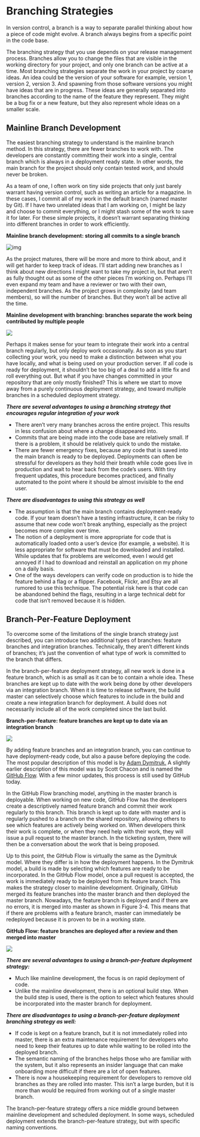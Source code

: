 # Branching Strategies

In version control, a branch is a way to separate parallel thinking about how a piece of code might evolve. A branch always begins from a specific point in the code base.

The branching strategy that you use depends on your release management process. Branches allow you to change the files that are visible in the working directory for your project, and only one branch can be active at a time. Most branching strategies separate the work in your project by coarse ideas. An idea could be the version of your software for example, version 1, version 2, version 3. And spawning from those software versions you might have ideas that are in progress. These ideas are
generally separated into branches according to the name of the feature they represent. They might be a bug fix or a new feature, but they also represent whole ideas on a smaller scale.

## Mainline Branch Development

The easiest branching strategy to understand is the mainline branch method. In this strategy, there are fewer branches to work with. The developers are constantly committing their work into a single, central branch which is always in a deployment ready state. In other words, the main branch for the project should only contain tested work, and should never be broken.

As a team of one, I often work on tiny side projects that only just barely warrant having version control, such as writing an article for a magazine. In these cases, I commit all of my work in the default branch (named master by Git). If I have two unrelated ideas that I am working on, I might be lazy and choose to commit everything, or I might stash some of the work to save it for later. For these simple projects, it doesn’t warrant separating thinking into different branches in order to work efficiently.

**Mainline branch development: storing all commits to a single branch**

![img](./src/mainline-branch-development-storing-all-commits-to-a-single%20branch.png)

As the project matures, there will be more and more to think about, and it will get harder to keep track of ideas. I’ll start adding new branches as I think about new directions I might want to take my project in, but that aren’t as fully thought out as some of the other pieces I’m working on. Perhaps I’ll even expand my team and have
a reviewer or two with their own, independent branches. As the project grows in complexity (and team members), so will the number of branches. But they won’t all be active all the time.

**Mainline development with branching: branches separate the work being contributed by multiple people**

![](./src/mainline-development-with-branching-branches-separate-the-work-being.png)

Perhaps it makes sense for your team to integrate their work into a central branch regularly, but only deploy work occasionally. As soon as you start collecting your work, you need to make a distinction between what you have locally, and what is being used on your production server. If all code is ready for deployment, it shouldn’t be too big of a deal to add a little fix and roll everything out. But what if you have changes committed in your repository that are only mostly finished? This is where we start to move away from a purely continuous deployment strategy, and toward multiple branches in a scheduled deployment strategy.

***There are several advantages to using a branching strategy that encourages regular integration of your work***

- There aren’t very many branches across the entire project. This results in less confusion about where a change disappeared into.
- Commits that are being made into the code base are relatively small. If there is a problem, it should be relatively quick to undo the mistake.
- There are fewer emergency fixes, because any code that is saved into the main branch is ready to be deployed. Deployments can often be stressful for developers as they hold their breath while code goes live in production and wait to hear back from the code’s users. With tiny frequent updates, this procedure becomes practiced, and finally automated to the point where it should be almost invisible to
the end user.

***There are disadvantages to using this strategy as well***
- The assumption is that the main branch contains deployment-ready code. If your team doesn’t have a testing infrastructure, it can be risky to assume that new code won’t break anything, especially as the project becomes more complex over time.
- The notion of a deployment is more appropriate for code that is automatically loaded onto a user’s device (for example, a website). It is less appropriate for software that must be downloaded and installed. While updates that fix problems are welcomed, even I would get annoyed if I had to download and reinstall an application on my phone on a daily basis.
- One of the ways developers can verify code on production is to hide the feature behind a flag or a flipper. Facebook, Flickr, and Etsy are all rumored to use this technique. The potential risk here is that code can be abandoned behind the flags,
resulting in a large technical debt for code that isn’t removed because it is hidden.

## Branch-Per-Feature Deployment

To overcome some of the limitations of the single branch strategy just described, you can introduce two additional types of branches: feature branches and integration branches. Technically, they aren’t different kinds of branches; it’s just the convention of what type of work is committed to the branch that differs.

In the branch-per-feature deployment strategy, all new work is done in a feature branch, which is as small as it can be to contain a whole idea. These branches are kept up to date with the work being done by other developers via an integration branch. When it is time to release software, the build master can selectively choose which features to include in the build and create a new integration branch for deployment. A build does not necessarily include all of the work completed since the last build.

**Branch-per-feature: feature branches are kept up to date via an integration branch**

![](./src/branch-per-feature-feature-branches-are-kept-up-to-date-via-an-integration.png)

By adding feature branches and an integration branch, you can continue to have deployment-ready code, but also a pause before deploying the code. The most popular description of this model is by [Adam Dymitruk.](http://dymitruk.com/blog/2012/02/05/branch-per-feature) A slightly earlier description of this model was by Scott Chacon and is named the [GitHub Flow](http://scottchacon.com/2011/08/31/github-flow.html). With a few minor
updates, this process is still used by GitHub today.

In the GitHub Flow branching model, anything in the master branch is deployable. When working on new code, GitHub Flow has the developers create a descriptively named feature branch and commit their work regularly to this branch. This branch is kept up to date with master and is regularly pushed to a branch on the shared repository, allowing others to see which features are actively being worked on. When developers think their work is complete, or when they need help with their work, they will
issue a pull request to the master branch. In the ticketing system, there will then be a conversation about the work that is being proposed.

Up to this point, the GitHub Flow is virtually the same as the Dymitruk model. Where they differ is in how the deployment happens. In the Dymitruk model, a build is made by selecting which features are ready to be incorporated. In the GitHub Flow model, once a pull request is accepted, the work is immediately ready to be deployed from its feature branch. This makes the strategy closer to mainline development. Originally, GitHub merged its feature branches into the master branch and then deployed the master branch. Nowadays, the feature branch is deployed and if there are no errors, it is merged into master as shown in Figure 3-4. This means that if there are problems with a feature branch, master can immediately be redeployed because it is proven to be in a working state.

**GitHub Flow: feature branches are deployed after a review and then merged into master**

![](./src/githubflow-feature-branches-are-deployed-after-a-review-and-then-merged.png)

***There are several advantages to using a branch-per-feature deployment strategy:***

- Much like mainline development, the focus is on rapid deployment of code.
- Unlike the mainline development, there is an optional build step. When the build step is used, there is the option to select which features should be incorporated into the master branch for deployment.

***There are disadvantages to using a branch-per-feature deployment branching strategy as well:***

- If code is kept on a feature branch, but it is not immediately rolled into master, there is an extra maintenance requirement for developers who need to keep their features up to date while waiting to be rolled into the deployed branch.
- The semantic naming of the branches helps those who are familiar with the system, but it also represents an insider language that can make onboarding more difficult if there are a lot of open features.
- There is now a housekeeping requirement for developers to remove old branches as they are rolled into master. This isn’t a large burden, but it is more than would be required from working out of a single master branch.

The branch-per-feature strategy offers a nice middle ground between mainline development and scheduled deployment. In some ways, scheduled deployment extends the branch-per-feature strategy, but with specific naming conventions.

